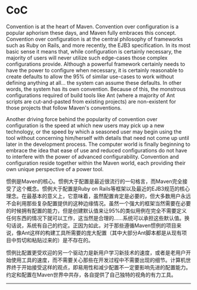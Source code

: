 # CoC

Convention is at the heart of Maven. Convention over configuration is a popular aphorism these days, and Maven fully embraces this concept. Convention over configuration is at the central philosophy of frameworks such as Ruby on Rails, and more recently, the EJB3 specification. In its most basic sense it means that, while configuration is certainly necessary, the majority of users will never utilize such edge-cases those complex configurations provide. Although a powerful framework certainly needs to have the power to configure when necessary, it is certainly reasonable to create defaults to allow the 95% of similar use-cases to work without defining anything at all... the system can assume these defaults. In other words, the system has its own convention. Because of this, the monstrous configurations required of build tools like Ant (where a majority of Ant scripts are cut-and-pasted from existing projects) are non-existent for those projects that follow Maven's conventions.

Another driving force behind the popularity of convention over configuration is the speed at which new users may pick up a new technology, or the speed by which a seasoned user may begin using the tool without concerning him/herself with details that need not come up until later in the development process. The computer world is finally beginning to embrace the idea that ease of use and reduced configurations do not have to interfere with the power of advanced configurability. Convention and configuration reside together within the Maven world, each providing their own unique perspective of a power tool.

惯例是Maven的核心。惯例大于配置是最近很流行的一句格言，而Maven完全接受了这个概念。惯例大于配置是Ruby on Rails等框架以及最近的EJB3规范的核心理念。在最基本的意义上，它意味着，虽然配置肯定是必要的，但大多数用户永远不会利用那些复杂配置提供的这种边缘情况。虽然一个强大的框架当然需要在必要的时候拥有配置的能力，但是创建默认值来让95%的类似用例在完全不需要定义任何东西的情况下就可以工作，这当然是合理的......系统可以承担这些默认值。换句话说，系统有自己的约定。正因为如此，对于那些遵循Maven惯例的项目来说，像Ant这样的构建工具所需要的庞大配置（其中大部分Ant脚本都是从现有项目中剪切和粘贴过来的）是不存在的。

惯例比配置更受欢迎的另一个驱动力是新用户学习新技术的速度，或者是老用户开始使用工具的速度，而不需要关心那些在开发过程中不需要出现的细节。计算机世界终于开始接受这样的观点，即易用性和减少配置不一定要影响先进的配置能力。约定和配置在Maven世界中共存，各自提供了自己独特的视角的有力工具。

---

